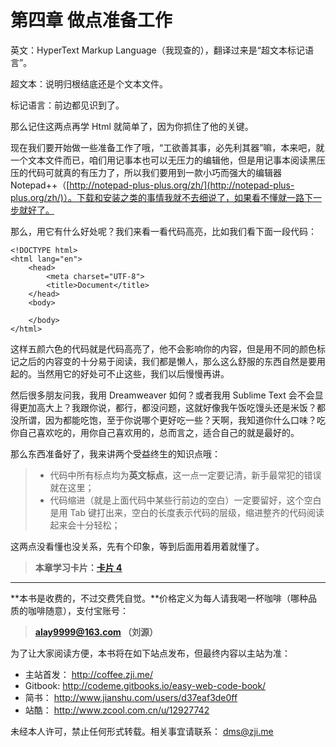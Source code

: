 第四章 做点准备工作
===

英文：HyperText Markup Language（我现查的），翻译过来是“超文本标记语言”。

超文本：说明归根结底还是个文本文件。

标记语言：前边都见识到了。

那么记住这两点再学 Html 就简单了，因为你抓住了他的关键。

现在我们要开始做一些准备工作了哦，“工欲善其事，必先利其器”嘛，本来吧，就一个文本文件而已，咱们用记事本也可以无压力的编辑他，但是用记事本阅读黑压压的代码可就真的有压力了，所以我们要用到一款小巧而强大的编辑器 Notepad++（[http://notepad-plus-plus.org/zh/](http://notepad-plus-plus.org/zh/)）。下载和安装之类的事情我就不去细说了，如果看不懂就一路下一步就好了。

那么，用它有什么好处呢？我们来看一看代码高亮，比如我们看下面一段代码：

```
<!DOCTYPE html>
<html lang="en">
	<head>
		<meta charset="UTF-8">
		<title>Document</title>
	</head>
	<body>
		
	</body>
</html>
```

这样五颜六色的代码就是代码高亮了，他不会影响你的内容，但是用不同的颜色标记之后的内容变的十分易于阅读，我们都是懒人，那么这么舒服的东西自然是要用起的。当然用它的好处可不止这些，我们以后慢慢再讲。

然后很多朋友问我，我用 Dreamweaver 如何？或者我用 Sublime Text 会不会显得更加高大上？我跟你说，都行，都没问题，这就好像我午饭吃馒头还是米饭？都没所谓，因为都能吃饱，至于你说哪个更好吃一些？天啊，我知道你什么口味？吃你自己喜欢吃的，用你自己喜欢用的，总而言之，适合自己的就是最好的。

那么东西准备好了，我来讲两个受益终生的知识点哦：

> * 代码中所有标点均为**英文标点**，这一点一定要记清，新手最常犯的错误就在这里；
> * 代码缩进（就是上面代码中某些行前边的空白）一定要留好，这个空白是用 Tab 键打出来，空白的长度表示代码的层级，缩进整齐的代码阅读起来会十分轻松；

这两点没看懂也没关系，先有个印象，等到后面用着用着就懂了。

> **本章学习卡片：[卡片 4](http://coffee.zji.me/card.html?name=chapter4)**

---

**本书是收费的，不过交费凭自觉。**价格定义为每人请我喝一杯咖啡（哪种品质的咖啡随意），支付宝账号：

> **alay9999@163.com  （刘源）**

为了让大家阅读方便，本书将在如下站点发布，但最终内容以主站为准：

* 主站首发： http://coffee.zji.me/
* Gitbook: http://codeme.gitbooks.io/easy-web-code-book/
* 简书： http://www.jianshu.com/users/d37eaf3de0ff
* 站酷： http://www.zcool.com.cn/u/12927742

未经本人许可，禁止任何形式转载。相关事宜请联系： dms@zji.me
